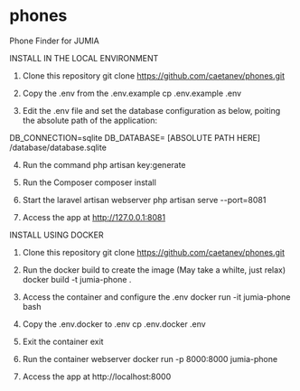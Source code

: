 # phones
Phone Finder for JUMIA

INSTALL IN THE LOCAL ENVIRONMENT

1) Clone this repository
  git clone https://github.com/caetanev/phones.git

2) Copy the .env from the .env.example
  cp .env.example .env

3) Edit the .env file and set the database configuration as below, poiting the absolute path of the application:

  DB_CONNECTION=sqlite
  DB_DATABASE= [ABSOLUTE PATH HERE] /database/database.sqlite

4) Run the command
  php artisan key:generate
    
5) Run the Composer
  composer install

6) Start the laravel artisan webserver
  php artisan serve --port=8081

7) Access the app at
  http://127.0.0.1:8081
  
INSTALL USING DOCKER

1) Clone this repository
  git clone https://github.com/caetanev/phones.git
  
2) Run the docker build to create the image (May take a whilte, just relax)
  docker build -t jumia-phone .
  
3) Access the container and configure the .env
  docker run -it jumia-phone bash
  
4) Copy the .env.docker to .env
  cp .env.docker .env
  
5) Exit the container
  exit
  
6) Run the container webserver
  docker run -p 8000:8000 jumia-phone
  
7) Access the app at
  http://localhost:8000
